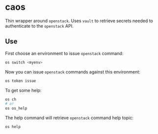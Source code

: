 # caos

Thin wrapper around `openstack`. Uses `vault` to retrieve secrets needed to
authenticate to the `openstack` API.

## Use

First choose an environment to issue `openstack` command:

```sh
os switch <myenv>
```

Now you can issue `openstack` commands against this environment:

```sh
os token issue
```

To get some help:

```sh
os ch
# or
os os_help
```

The help command will retrieve `openstack` command help topic:

```sh
os help
```
